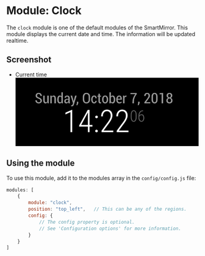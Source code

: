 # Module: Clock
The `clock` module is one of the default modules of the SmartMirror.
This module displays the current date and time. The information will be updated realtime.

## Screenshot

- Current time
![Current time](clock_screenshot.png)

## Using the module

To use this module, add it to the modules array in the `config/config.js` file:
````javascript
modules: [
	{
		module: "clock",
		position: "top_left",	// This can be any of the regions.
		config: {
			// The config property is optional.
			// See 'Configuration options' for more information.
		}
	}
]
````
